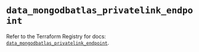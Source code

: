 # `data_mongodbatlas_privatelink_endpoint`

Refer to the Terraform Registry for docs: [`data_mongodbatlas_privatelink_endpoint`](https://registry.terraform.io/providers/mongodb/mongodbatlas/1.16.2/docs/data-sources/privatelink_endpoint).
